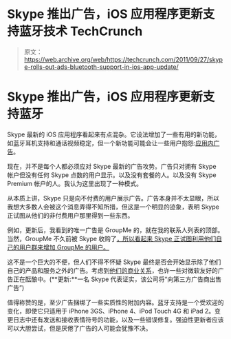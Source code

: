 # Skype 推出广告，iOS 应用程序更新支持蓝牙技术 TechCrunch

> 原文：<https://web.archive.org/web/https://techcrunch.com/2011/09/27/skype-rolls-out-ads-bluetooth-support-in-ios-app-update/>

# Skype 推出广告，iOS 应用程序更新支持蓝牙

Skype 最新的 iOS 应用程序看起来有点混杂。它设法增加了一些有用的新功能，如蓝牙耳机支持和通话视频稳定，但一个新功能可能会让一些用户抱怨:[应用内广告](https://web.archive.org/web/20230203132557/http://gigaom.com/apple/skypes-new-ios-apps-brings-bluetooth-support-advertising/)。

现在，并不是每个人都必须应对 Skype 最新的广告攻势。广告只对拥有 Skype 帐户但没有任何 Skype 点数的用户显示。以及没有套餐的人。以及没有 Skype Premium 帐户的人。我认为这里出现了一种模式。

从本质上讲，Skype 只是向不付费的用户展示广告。广告本身并不太显眼，所以我想大多数人会被这个消息弄得不知所措，但这是一个明显的迹象，表明 Skype 正试图从他们的非付费用户那里得到一些东西。

例如，更新后，我看到的唯一广告是 GroupMe 的，就在我的联系人列表的顶部。当然，GroupMe 不久前被 Skype 收购了[，所以看起来 Skype 正试图利用他们自己的用户群来增加 GroupMe 的用户。](https://web.archive.org/web/20230203132557/https://techcrunch.com/2011/08/21/skype-to-acquire-year-old-group-messaging-service-groupme/)

这不是一个巨大的不便，但人们不得不怀疑 Skype 最终是否会开始显示除了他们自己的产品和服务之外的广告。考虑到[他们的商业关系](https://web.archive.org/web/20230203132557/https://techcrunch.com/2011/05/10/microsoft-acquires-skype/)，也许一些对微软友好的广告正在酝酿中。(**更新:**一名 Skype 代表证实，该公司将“向第三方广告商出售广告”)

值得称赞的是，至少广告捆绑了一些实质性的附加内容。蓝牙支持是一个受欢迎的变化，即使它只适用于 iPhone 3GS、iPhone 4、iPod Touch 4G 和 iPad 2。变更日志中还有发送和接收表情符号的功能，以及一些错误修复。强迫性更新者应该可以大胆尝试，但是厌倦了广告的人可能会犹豫不决。